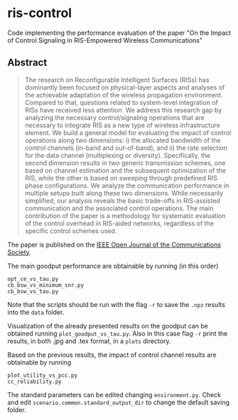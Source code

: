 # ris-control

Code implementing the performance evaluation of the paper "On the Impact of Control Signaling in RIS-Empowered Wireless Communications"

## Abstract
> The research on Reconfigurable Intelligent Surfaces (RISs) has dominantly been focused on physical-layer aspects and analyses of the achievable adaptation of the wireless propagation environment. Compared to that, questions related to system-level integration of RISs have received less attention. We address this research gap by analyzing the necessary control/signaling operations that are necessary to integrate RIS as a new type of wireless infrastructure element. We build a general model for evaluating the impact of control operations along two dimensions: i) the allocated bandwidth of the control channels (in-band and out-of-band), and ii) the rate selection for the data channel (multiplexing or diversity). Specifically, the second dimension results in two generic transmission schemes, one based on channel estimation and the subsequent optimization of the RIS, while the other is based on sweeping through predefined RIS phase configurations. We analyze the communication performance in multiple setups built along these two dimensions. While necessarily simplified, our analysis reveals the basic trade-offs in RIS-assisted communication and the associated control operations. The main contribution of the paper is a methodology for systematic evaluation of the control overhead in RIS-aided networks, regardless of the specific control schemes used. 

The paper is published on the [IEEE Open Journal of the Communications Society](https://ieeexplore.ieee.org/document/10600711).

The main goodput performance are obtainable by running (in this order)
```
opt_ce_vs_tau.py
cb_bsw_vs_minimum_snr.py
cb_bsw_vs_tau.py
```
Note that the scripts should be run with the flag ```-r``` to save the ``.npz`` results into the ``data`` folder.

Visualization of the already presented results on the goodput can be obtained running ```plot_goodput_vs_tau.py```.
Also in this case flag ```-r``` print the results, in both .jpg and .tex format, in a ```plots``` directory.

Based on the previous results, the impact of control channel results are obtainable by running
```
plot_utility_vs_pcc.py
cc_reliability.py
```

The standard parameters can be edited changing ```environment.py```. 
Check and edit ```scenario.common.standard_output_dir``` to change the default saving folder.
 
